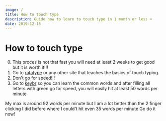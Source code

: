 ```yaml
---
image: /
title: How to touch type
description: Guide how to learn to touch type in 1 month or less ⌨
date: 2019-12-15
---
```

# How to touch type
0. This proces is not that fast you will need at least 2 weeks to get good but it is worth it!!!
1. Go to [ratatype](https://www.ratatype.com/) or any other site that teaches the basics of touch typing.
2. Don't go for speed!!!
3. Go to [keybr](https://www.keybr.com/) so you can learn the common words and after filling all letters with green go for speed, you will easily hit at least 50 words per minute

My max is around 92 words per minute but I am a lot better than the 2 finger clicking I did before where I could't hit even 35 words per minute
Go do it now!
